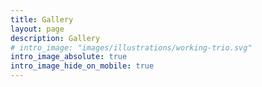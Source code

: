 ```yaml
---
title: Gallery
layout: page
description: Gallery
# intro_image: "images/illustrations/working-trio.svg"
intro_image_absolute: true
intro_image_hide_on_mobile: true
---
```


